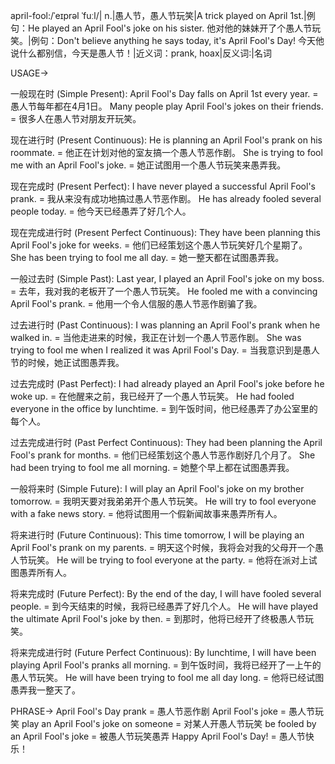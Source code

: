 april-fool:/ˈeɪprəl ˈfuːl/| n.|愚人节，愚人节玩笑|A trick played on April 1st.|例句：He played an April Fool's joke on his sister. 他对他的妹妹开了个愚人节玩笑。|例句：Don't believe anything he says today, it's April Fool's Day!  今天他说什么都别信，今天是愚人节！|近义词：prank, hoax|反义词:|名词

USAGE->

一般现在时 (Simple Present):
April Fool's Day falls on April 1st every year. = 愚人节每年都在4月1日。
Many people play April Fool's jokes on their friends. = 很多人在愚人节对朋友开玩笑。

现在进行时 (Present Continuous):
He is planning an April Fool's prank on his roommate. = 他正在计划对他的室友搞一个愚人节恶作剧。
She is trying to fool me with an April Fool's joke. = 她正试图用一个愚人节玩笑来愚弄我。


现在完成时 (Present Perfect):
I have never played a successful April Fool's prank. = 我从来没有成功地搞过愚人节恶作剧。
He has already fooled several people today. = 他今天已经愚弄了好几个人。


现在完成进行时 (Present Perfect Continuous):
They have been planning this April Fool's joke for weeks. = 他们已经策划这个愚人节玩笑好几个星期了。
She has been trying to fool me all day. = 她一整天都在试图愚弄我。

一般过去时 (Simple Past):
Last year, I played an April Fool's joke on my boss. = 去年，我对我的老板开了一个愚人节玩笑。
He fooled me with a convincing April Fool's prank. = 他用一个令人信服的愚人节恶作剧骗了我。

过去进行时 (Past Continuous):
I was planning an April Fool's prank when he walked in. = 当他走进来的时候，我正在计划一个愚人节恶作剧。
She was trying to fool me when I realized it was April Fool's Day. = 当我意识到是愚人节的时候，她正试图愚弄我。


过去完成时 (Past Perfect):
I had already played an April Fool's joke before he woke up. = 在他醒来之前，我已经开了一个愚人节玩笑。
He had fooled everyone in the office by lunchtime. = 到午饭时间，他已经愚弄了办公室里的每个人。

过去完成进行时 (Past Perfect Continuous):
They had been planning the April Fool's prank for months. = 他们已经策划这个愚人节恶作剧好几个月了。
She had been trying to fool me all morning. = 她整个早上都在试图愚弄我。


一般将来时 (Simple Future):
I will play an April Fool's joke on my brother tomorrow. = 我明天要对我弟弟开个愚人节玩笑。
He will try to fool everyone with a fake news story. = 他将试图用一个假新闻故事来愚弄所有人。

将来进行时 (Future Continuous):
This time tomorrow, I will be playing an April Fool's prank on my parents. = 明天这个时候，我将会对我的父母开一个愚人节玩笑。
He will be trying to fool everyone at the party. = 他将在派对上试图愚弄所有人。


将来完成时 (Future Perfect):
By the end of the day, I will have fooled several people. = 到今天结束的时候，我将已经愚弄了好几个人。
He will have played the ultimate April Fool's joke by then. = 到那时，他将已经开了终极愚人节玩笑。


将来完成进行时 (Future Perfect Continuous):
By lunchtime, I will have been playing April Fool's pranks all morning. = 到午饭时间，我将已经开了一上午的愚人节玩笑。
He will have been trying to fool me all day long. = 他将已经试图愚弄我一整天了。



PHRASE->
April Fool's Day prank = 愚人节恶作剧
April Fool's joke = 愚人节玩笑
play an April Fool's joke on someone = 对某人开愚人节玩笑
be fooled by an April Fool's joke = 被愚人节玩笑愚弄
Happy April Fool's Day! = 愚人节快乐！
